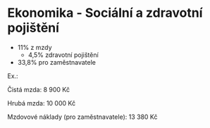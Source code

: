 # Ekonomika - Sociální a zdravotní pojištění

- 11% z mzdy
    - 4,5% zdravotní pojištění
- 33,8% pro zaměstnavatele

Ex.:

Čistá mzda: 8 900 Kč

Hrubá mzda: 10 000 Kč

Mzdovové náklady (pro zaměstnavatele): 13 380 Kč
